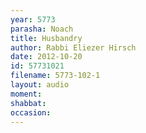 ```yaml
---
year: 5773
parasha: Noach
title: Husbandry
author: Rabbi Eliezer Hirsch
date: 2012-10-20
id: 57731021
filename: 5773-102-1
layout: audio
moment: 
shabbat: 
occasion: 
---
```

